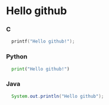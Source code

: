 Hello github
============

### C
```c
  printf("Hello github!");
```

### Python
```python
  print("Hello github!")
```

### Java
```java
  System.out.println("Hello github");
```
